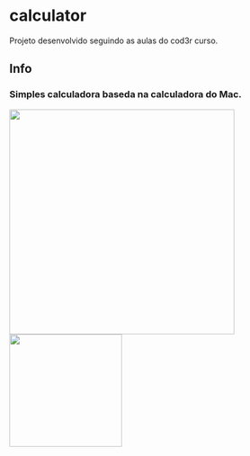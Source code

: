 # calculator

Projeto desenvolvido seguindo as aulas do cod3r curso.



## Info


<h3>Simples calculadora baseda na calculadora do Mac. </h3>


</p>
<p float="left">
  <img src="https://user-images.githubusercontent.com/65368831/94769554-b3afa380-0388-11eb-8785-bf58c2fe93b9.gif" width="400" />
  <img src="https://user-images.githubusercontent.com/65368831/94772270-a0ec9d00-038f-11eb-8020-6debf9024575.jpeg" width="200" /> 
</p>
